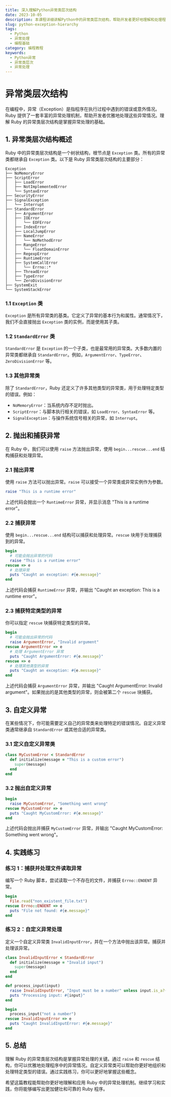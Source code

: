 ```yaml
---
title: 深入理解Python异常类层次结构
date: 2023-10-05
description: 本课程详细讲解Python中的异常类层次结构，帮助开发者更好地理解和处理程序中的异常情况。
slug: python-exception-hierarchy
tags:
  - Python
  - 异常处理
  - 编程基础
category: 编程教程
keywords:
  - Python异常
  - 异常类层次
  - 异常处理
---
```


# 异常类层次结构

在编程中，异常（Exception）是指程序在执行过程中遇到的错误或意外情况。Ruby 提供了一套丰富的异常处理机制，帮助开发者优雅地处理这些异常情况。理解 Ruby 的异常类层次结构是掌握异常处理的基础。

## 1. 异常类层次结构概述

Ruby 中的异常类层次结构是一个树状结构，根节点是 `Exception` 类。所有的异常类都继承自 `Exception` 类。以下是 Ruby 异常类层次结构的主要部分：

```plaintext
Exception
├── NoMemoryError
├── ScriptError
│   ├── LoadError
│   ├── NotImplementedError
│   └── SyntaxError
├── SecurityError
├── SignalException
│   └── Interrupt
├── StandardError
│   ├── ArgumentError
│   ├── IOError
│   │   └── EOFError
│   ├── IndexError
│   ├── LocalJumpError
│   ├── NameError
│   │   └── NoMethodError
│   ├── RangeError
│   │   └── FloatDomainError
│   ├── RegexpError
│   ├── RuntimeError
│   ├── SystemCallError
│   │   └── Errno::*
│   ├── ThreadError
│   ├── TypeError
│   └── ZeroDivisionError
├── SystemExit
└── SystemStackError
```

### 1.1 `Exception` 类

`Exception` 是所有异常类的基类。它定义了异常的基本行为和属性。通常情况下，我们不会直接抛出 `Exception` 类的实例，而是使用其子类。

### 1.2 `StandardError` 类

`StandardError` 是 `Exception` 的一个子类，也是最常用的异常类。大多数内置的异常类都继承自 `StandardError`。例如，`ArgumentError`、`TypeError`、`ZeroDivisionError` 等。

### 1.3 其他异常类

除了 `StandardError`，Ruby 还定义了许多其他类型的异常类，用于处理特定类型的错误。例如：

- `NoMemoryError`：当系统内存不足时抛出。
- `ScriptError`：与脚本执行相关的错误，如 `LoadError`、`SyntaxError` 等。
- `SignalException`：与操作系统信号相关的异常，如 `Interrupt`。

## 2. 抛出和捕获异常

在 Ruby 中，我们可以使用 `raise` 方法抛出异常，使用 `begin...rescue...end` 结构捕获和处理异常。

### 2.1 抛出异常

使用 `raise` 方法可以抛出异常。`raise` 可以接受一个异常类或异常实例作为参数。

```ruby
raise "This is a runtime error"
```

上述代码会抛出一个 `RuntimeError` 异常，并显示消息 "This is a runtime error"。

### 2.2 捕获异常

使用 `begin...rescue...end` 结构可以捕获和处理异常。`rescue` 块用于处理捕获到的异常。

```ruby
begin
  # 可能会抛出异常的代码
  raise "This is a runtime error"
rescue => e
  # 处理异常
  puts "Caught an exception: #{e.message}"
end
```

上述代码会捕获 `RuntimeError` 异常，并输出 "Caught an exception: This is a runtime error"。

### 2.3 捕获特定类型的异常

你可以指定 `rescue` 块捕获特定类型的异常。

```ruby
begin
  # 可能会抛出异常的代码
  raise ArgumentError, "Invalid argument"
rescue ArgumentError => e
  # 处理 ArgumentError 异常
  puts "Caught ArgumentError: #{e.message}"
rescue => e
  # 处理其他类型的异常
  puts "Caught an exception: #{e.message}"
end
```

上述代码会捕获 `ArgumentError` 异常，并输出 "Caught ArgumentError: Invalid argument"。如果抛出的是其他类型的异常，则会被第二个 `rescue` 块捕获。

## 3. 自定义异常

在某些情况下，你可能需要定义自己的异常类来处理特定的错误情况。自定义异常类通常继承自 `StandardError` 或其他合适的异常类。

### 3.1 定义自定义异常类

```ruby
class MyCustomError < StandardError
  def initialize(message = "This is a custom error")
    super(message)
  end
end
```

### 3.2 抛出自定义异常

```ruby
begin
  raise MyCustomError, "Something went wrong"
rescue MyCustomError => e
  puts "Caught MyCustomError: #{e.message}"
end
```

上述代码会抛出并捕获 `MyCustomError` 异常，并输出 "Caught MyCustomError: Something went wrong"。

## 4. 实践练习

### 练习 1：捕获并处理文件读取异常

编写一个 Ruby 脚本，尝试读取一个不存在的文件，并捕获 `Errno::ENOENT` 异常。

```ruby
begin
  File.read("non_existent_file.txt")
rescue Errno::ENOENT => e
  puts "File not found: #{e.message}"
end
```

### 练习 2：自定义异常处理

定义一个自定义异常类 `InvalidInputError`，并在一个方法中抛出该异常。捕获并处理该异常。

```ruby
class InvalidInputError < StandardError
  def initialize(message = "Invalid input")
    super(message)
  end
end

def process_input(input)
  raise InvalidInputError, "Input must be a number" unless input.is_a?(Numeric)
  puts "Processing input: #{input}"
end

begin
  process_input("not a number")
rescue InvalidInputError => e
  puts "Caught InvalidInputError: #{e.message}"
end
```

## 5. 总结

理解 Ruby 的异常类层次结构是掌握异常处理的关键。通过 `raise` 和 `rescue` 结构，你可以优雅地处理程序中的异常情况。自定义异常类可以帮助你更好地组织和处理特定类型的错误。通过实践练习，你可以更好地掌握这些概念。

希望这篇教程能帮助你更好地理解和应用 Ruby 中的异常处理机制。继续学习和实践，你将能够编写出更加健壮和可靠的 Ruby 程序。